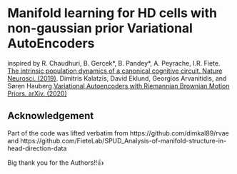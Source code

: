 # Manifold learning for HD cells with non-gaussian prior Variational AutoEncoders

inspired by 
R. Chaudhuri, B. Gercek*, B. Pandey*, A. Peyrache, I.R. Fiete. [The intrinsic population dynamics of a canonical cognitive circuit. Nature Neurosci. (2019)](https://www.nature.com/articles/s41593-019-0460-x).
Dimitris Kalatzis, David Eklund, Georgios Arvanitidis, and Søren Hauberg.[Variational Autoencoders with Riemannian Brownian Motion Priors. arXiv. (2020)](https://arxiv.org/abs/2002.05227)


<h2>Acknowledgement</h2>
Part of the code was lifted verbatim from https://github.com/dimkal89/rvae and https://github.com/FieteLab/SPUD_Analysis-of-manifold-structure-in-head-direction-data

Big thank you for the Authors!!👍

